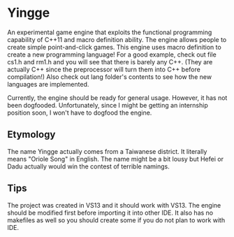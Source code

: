 Yingge
======

An experimental game engine that exploits the functional programming capability of C++11 and macro definition ability. The engine allows people to create simple point-and-click games. This engine uses macro definition to create a new programming language! For a good example, check out file cs1.h and rm1.h and you will see that there is barely any C++. (They are actually C++ since the preprocessor will turn them into C++ before compilation!) Also check out lang folder's contents to see how the new languages are implemented.

Currently, the engine should be ready for general usage. However, it has not been dogfooded. Unfortunately, since I might be getting an internship position soon, I won't have to dogfood the engine.

Etymology
---------

The name Yingge actually comes from a Taiwanese district. It literally means "Oriole Song" in English. The name might be a bit lousy but Hefei or Dadu actually would win the contest of terrible namings.

Tips
----

The project was created in VS13 and it should work with VS13. The engine should be modified first before importing it into other IDE. It also has no makefiles as well so you should create some if you do not plan to work with IDE.
